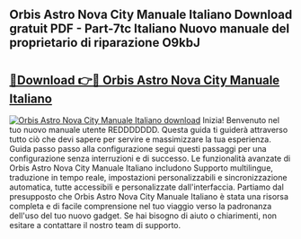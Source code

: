 ## Orbis Astro Nova City Manuale Italiano Download gratuit PDF - Part-7tc Italiano Nuovo manuale del proprietario di riparazione O9kbJ

# <h2><a href="http://dfbmlu.blite.top/?on=Orbis+Astro+Nova+City+Manuale+Italiano">🔗Download 👉🔴 Orbis Astro Nova City Manuale Italiano</a></h2>

[![Orbis Astro Nova City Manuale Italiano download](https://i.imgur.com/lujVjoI.png)](http://dfbmlu.blite.top/?on=Orbis+Astro+Nova+City+Manuale+Italiano)
Inizia! Benvenuto nel tuo nuovo manuale utente REDDDDDDD. Questa guida ti guiderà attraverso tutto ciò che devi sapere per servire e massimizzare la tua esperienza. Guida passo passo alla configurazione segui questi passaggi per una configurazione senza interruzioni e di successo. Le funzionalità avanzate di Orbis Astro Nova City Manuale Italiano includono Supporto multilingue, traduzione in tempo reale, impostazioni personalizzabili e sincronizzazione automatica, tutte accessibili e personalizzate dall'interfaccia. Partiamo dal presupposto che Orbis Astro Nova City Manuale Italiano è stata una risorsa completa e di facile comprensione nel tuo viaggio verso la padronanza dell'uso del tuo nuovo gadget. Se hai bisogno di aiuto o chiarimenti, non esitare a contattare il nostro team di supporto.
